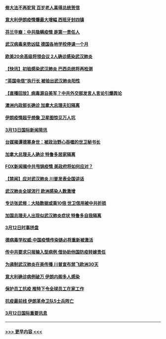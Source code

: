 #### [修大法不再驼背 百岁老人喜得总统贺信](../pages/prog202/a102799026.md?t=03140502) 
#### [意大利伊朗疫情爆最大增幅 西班牙封四镇](../pages/prog202/a102798969.md?t=03140502) 
#### [芬兰华裔：中共隐瞒疫情 是第一责任人](../pages/prog202/a102798951.md?t=03140502) 
#### [武汉病毒来势凶猛 德国各地学校停课一个月](../pages/prog202/a102798978.md?t=03140502) 
#### [欧美20余高级将领会议 2人确诊感染武汉肺炎](../pages/prog202/a102798930.md?t=03140502) 
#### [【快讯】初验感染武汉肺炎 巴西总统将再检测](../pages/prog202/a102798917.md?t=03140502) 
#### [“英国电信”执行长 被验出武汉肺炎阳性](../pages/prog202/a102798904.md?t=03140502) 
#### [【直播回放】病毒源自美军？中共外交部发言人言论引爆舆论](../pages/prog202/a102798842.md?t=03140502) 
#### [澳洲内政部长确诊 加拿大总理夫妇隔离](../pages/prog202/a102798781.md?t=03140502) 
#### [伊朗疫情超乎想像 卫星图惊见万人坑](../pages/prog202/a102798711.md?t=03140502) 
#### [3月13日国际新闻简讯](../pages/prog202/a102798719.md?t=03140502) 
#### [台媒揭谭德塞身世：被政治野心吞噬的世卫秘书长](../pages/prog202/a102798536.md?t=03140502) 
#### [加拿大总理夫人确诊 特鲁多居家隔离](../pages/prog202/a102798517.md?t=03140502) 
#### [FOX新闻揭中共甩锅疫情 美政府将如何应对？](../pages/prog202/a102798399.md?t=03140502) 
#### [【禁闻】应对武汉肺炎 川普发表全国讲话](../pages/prog202/a102798327.md?t=03140502) 
#### [武汉肺炎全球流行 欧洲感染人数激增](../pages/prog202/a102798382.md?t=03140502) 
#### [专访张武修：大陆数据或乘10倍 世卫信用被中共折损](../pages/prog202/a102798376.md?t=03140502) 
#### [加国总理夫人出现似武汉肺炎症状 特鲁多自我隔离](../pages/prog202/a102798326.md?t=03140502) 
#### [3月12日时事拼盘](../pages/prog202/a102798314.md?t=03140502) 
#### [德病毒学权威:中国疫情传染链必将重新被激活](../pages/prog202/a102798303.md?t=03140502) 
#### [传中共要求只报输入型病例  借协助他国防疫转嫁责任](../pages/prog202/a102798279.md?t=03140502) 
#### [为遏制武汉肺炎在美传播 川普宣布禁飞欧洲30天](../pages/prog202/a102798249.md?t=03140502) 
#### [意大利确诊病例破万 伊朗内阁多人感染](../pages/prog202/a102798155.md?t=03140502) 
#### [保护员工抗疫 推特下令全球员工在家工作](../pages/prog202/a102798053.md?t=03140502) 
#### [抗疫最前线 伊朗革命卫队5士兵阵亡](../pages/prog202/a102798033.md?t=03140502) 
#### [3月12日国际重要讯息](../pages/prog202/a102797939.md?t=03140502) 

----
#### [ >>> 更早内容 <<< ](../indexes/prog202-earlier.md)
